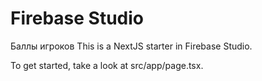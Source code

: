 # Firebase Studio
Баллы игроков
This is a NextJS starter in Firebase Studio.

To get started, take a look at src/app/page.tsx.
